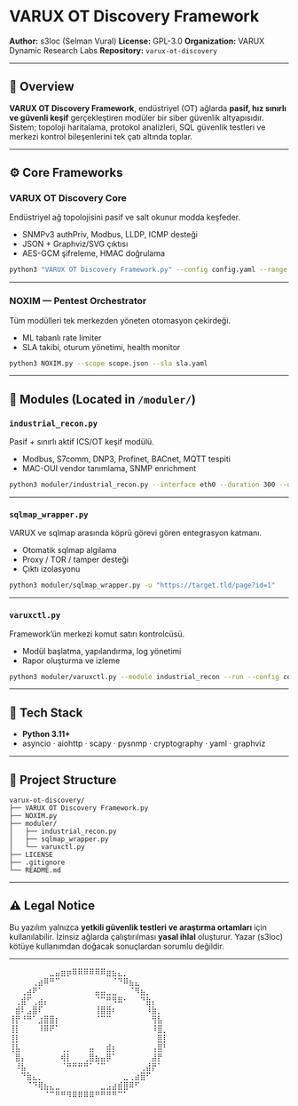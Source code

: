 

# **VARUX OT Discovery Framework**

**Author:** s3loc (Selman Vural)
**License:** GPL-3.0
**Organization:** VARUX Dynamic Research Labs
**Repository:** `varux-ot-discovery`

---

## 🧠 Overview

**VARUX OT Discovery Framework**, endüstriyel (OT) ağlarda **pasif, hız sınırlı ve güvenli keşif** gerçekleştiren modüler bir siber güvenlik altyapısıdır.
Sistem; topoloji haritalama, protokol analizleri, SQL güvenlik testleri ve merkezi kontrol bileşenlerini tek çatı altında toplar.

---

## ⚙️ Core Frameworks

### **VARUX OT Discovery Core**

Endüstriyel ağ topolojisini pasif ve salt okunur modda keşfeder.

* SNMPv3 authPriv, Modbus, LLDP, ICMP desteği
* JSON + Graphviz/SVG çıktısı
* AES-GCM şifreleme, HMAC doğrulama

```bash
python3 "VARUX OT Discovery Framework.py" --config config.yaml --range 192.168.10.0/24
```

---

### **NOXIM — Pentest Orchestrator**

Tüm modülleri tek merkezden yöneten otomasyon çekirdeği.

* ML tabanlı rate limiter
* SLA takibi, oturum yönetimi, health monitor

```bash
python3 NOXIM.py --scope scope.json --sla sla.yaml
```

---

## 🧩 Modules  (Located in `/moduler/`)

### `industrial_recon.py`

Pasif + sınırlı aktif ICS/OT keşif modülü.

* Modbus, S7comm, DNP3, Profinet, BACnet, MQTT tespiti
* MAC-OUI vendor tanımlama, SNMP enrichment

```bash
python3 moduler/industrial_recon.py --interface eth0 --duration 300 --deep-analysis
```

---

### `sqlmap_wrapper.py`

VARUX ve sqlmap arasında köprü görevi gören entegrasyon katmanı.

* Otomatik sqlmap algılama
* Proxy / TOR / tamper desteği
* Çıktı izolasyonu

```bash
python3 moduler/sqlmap_wrapper.py -u "https://target.tld/page?id=1"
```

---

### `varuxctl.py`

Framework’ün merkezi komut satırı kontrolcüsü.

* Modül başlatma, yapılandırma, log yönetimi
* Rapor oluşturma ve izleme

```bash
python3 moduler/varuxctl.py --module industrial_recon --run --config config.yaml
```

---

## 🧠 Tech Stack

* **Python 3.11+**
* asyncio · aiohttp · scapy · pysnmp · cryptography · yaml · graphviz

---

## 📂 Project Structure

```
varux-ot-discovery/
├── VARUX OT Discovery Framework.py
├── NOXIM.py
├── moduler/
│   ├── industrial_recon.py
│   ├── sqlmap_wrapper.py
│   └── varuxctl.py
├── LICENSE
├── .gitignore
└── README.md
```

---

## ⚠️ Legal Notice

Bu yazılım yalnızca **yetkili güvenlik testleri ve araştırma ortamları** için kullanılabilir.
İzinsiz ağlarda çalıştırılması **yasal ihlal** oluşturur.
Yazar (s3loc) kötüye kullanımdan doğacak sonuçlardan sorumlu değildir.

---


⠀⠀⠀⠀⠀⠀⠀⣀⣤⣶⡶⠿⠿⠿⠿⠿⠿⣶⣦⣄⡀⠀⠀⠀⠀⠀⠀⠀
⠀⠀⠀⠀⢀⣴⠿⠛⠉⠀⠀⠀⠀⠀⠀⠀⠀⠀⠈⠙⠿⣦⣄⠀⠀⠀⠀⠀
⠀⠀⢀⣴⠟⠁⠀⠀⠀⠀⠀⠀⠀⠀⠀⣤⣤⣀⣀⠀⠀⠈⠻⣦⡀⠀⠀⠀
⠀⢀⣾⠋⢀⣴⡄⠀⠀⠀⠀⠀⠀⠀⠀⠈⠉⠛⠻⠿⠂⠀⠀⠙⣷⡄⠀⠀
⠀⣾⠇⣠⣿⠏⠀⠀⠀⠀⠀⠀⠀⠀⠀⢸⣿⣿⠆⠀⠀⠀⠀⠀⠸⣷⡀⠀
⢸⡟⠘⠛⠁⣰⣿⣿⡆⠀⠀⠀⠀⠀⠀⠈⠉⠉⠀⠀⠀⠀⠀⠀⠀⢻⣧⠀
⢸⡇⠀⠀⠀⠸⠿⠟⠁⠀⠀⠀⠀⠀⠀⠀⠀⠀⠀⠀⠀⠀⠀⠀⠀⠸⣿⡀
⢸⡇⠀⠀⠀⠀⠀⠀⠀⠀⠀⠀⠀⠀⠀⠀⠀⠀⠀⠀⠀⠀⠀⠀⠀⠀⣿⡇
⢸⣧⠀⠀⠀⠀⠀⠀⠀⢀⡀⠀⠀⠀⣤⠀⠀⣾⡆⠀⠀⠀⠀⠀⠀⢠⣿⠃
⠀⣿⡄⠀⠀⠀⠀⠀⠀⢾⡇⠀⠀⢀⣿⣦⣤⡿⠁⠀⠀⠀⠀⠀⠀⣼⡟⠀
⠀⠸⣧⠀⠀⠀⠀⠀⠀⠈⠛⠛⠛⠛⠁⠈⠉⠀⠀⠀⠀⠀⠀⢀⣼⡟⠁⠀
⠀⠀⠙⣷⣄⡀⠀⠀⠀⠀⠀⠀⠀⠀⠀⠀⠀⠀⠀⠀⣀⢀⣴⣿⠋⠀⠀⠀
⠀⠀⠀⠈⠙⢿⣦⣄⣀⠀⠀⠀⠀⠀⠀⠀⣀⣠⣴⣾⣿⠿⠋⠀⠀⠀⠀⠀
⠀⠀⠀⠀⠀⠀⠈⠉⠛⠛⠻⠿⠿⠿⠿⠛⠛⠛⠛⠉⠁⠀⠀⠀



